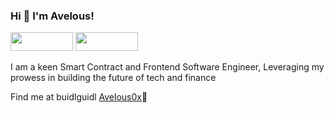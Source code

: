 ### Hi 👋 I'm Avelous!
<a href="https://twitter.com/Avelouseth"><img src="https://user-images.githubusercontent.com/86206128/182034124-9de8fc5b-0f4a-48b6-9a37-c2e2a0c9f8e8.svg" width="100" height="30"></a> <a href="https://www.linkedin.com/in/avelous"><img src="https://user-images.githubusercontent.com/86206128/182034127-826b3d79-4904-41e0-8897-e418973be00c.svg" width="100" height="30"></a>

I am a keen Smart Contract and Frontend Software Engineer, Leveraging my prowess in building the future of tech and finance 

Find me at buidlguidl [Avelous0x](https://buidlguidl.com/builders/0xDcd5f58Ed05ed34A4c0a99F34029Bd8313f5D529)🌱

<!--
**Avelous/avelous** is a ✨ _special_ ✨ repository because its `README.md` (this file) appears on your GitHub profile.

Here are some ideas to get you started:

- 🔭 I’m currently working on ...
- 🌱 I’m currently learning ...
- 👯 I’m looking to collaborate on ...
- 🤔 I’m looking for help with ...
- 💬 Ask me about ...
- 📫 How to reach me: ...
- 😄 Pronouns: ...
- ⚡ Fun fact: ...
-->
